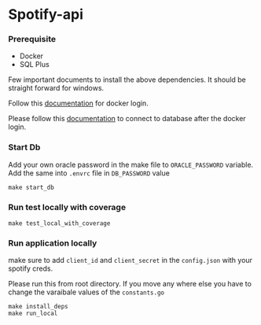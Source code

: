 # Spotify-api

### Prerequisite

* Docker
* SQL Plus

Few important documents to install the above dependencies. It should be straight forward for windows. 

Follow this [documentation](https://collabnix.com/how-to-run-oracle-database-in-a-docker-container-using-docker-compose/) for docker login. 

Please follow this [documentation](https://oralytics.com/2022/09/22/running-oracle-database-on-docker-on-apple-m1-chip/) to connect to database after the docker login.

### Start Db

Add your own oracle password in the make file to ``ORACLE_PASSWORD`` variable. Add the same into ``.envrc`` file in ``DB_PASSWORD`` value

```
make start_db
```

### Run test locally with coverage
```
make test_local_with_coverage
```

### Run application locally

make sure to add `client_id` and `client_secret` in the `config.json` with your spotify creds. 

Please run this from root directory. If you move any where else you have to change the varaibale values of the `constants.go`

```
make install_deps
make run_local
```
